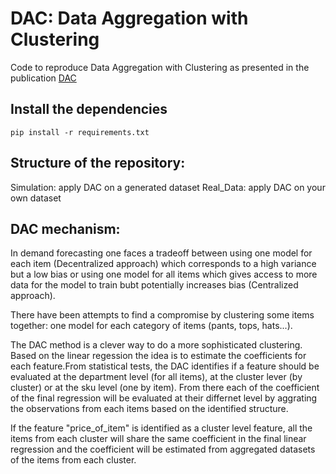 # DAC: Data Aggregation with Clustering

Code to reproduce Data Aggregation with Clustering as presented in the publication [DAC](https://)


## Install the dependencies
```
pip install -r requirements.txt
```

## Structure of the repository:

Simulation: apply DAC on a generated dataset
Real_Data: apply DAC on your own dataset

## DAC mechanism:

In demand forecasting one faces a tradeoff between using one model for each item (Decentralized approach) which corresponds to a high variance but a low bias or using one model 
for all items which gives access to more data for the model to train bubt potentially increases bias (Centralized approach).

There have been attempts to find a compromise by clustering some items together: one model for each category of items (pants, tops, hats...). 

The DAC method is a clever way to do a more sophisticated clustering. Based on the linear regession the idea is to estimate the coefficients for each feature.From statistical tests, the DAC identifies if a feature should be evaluated at the department level (for all items), at the cluster lever (by cluster) or at the sku level (one by item). From there each of the coefficient of the final regression will be evaluated at their differnet level by aggrating the observations from each items based on the identified structure.

If the feature "price_of_item" is identified as a cluster level feature, all the items from each cluster will share the same coefficient in the final linear regression and the coefficient will be estimated from aggregated datasets of the items from each cluster.


